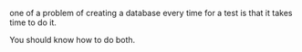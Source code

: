one of a problem of creating a database every time for a test is that it takes time to do it.

You should know how to do both.

